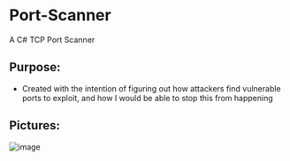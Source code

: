 # Port-Scanner
A C# TCP Port Scanner

## Purpose:
- Created with the intention of figuring out how attackers find vulnerable ports to exploit, and how I would be able to stop this from happening

## Pictures:
![image](https://user-images.githubusercontent.com/42420087/131259312-ee43e18f-edd9-4e66-baff-27ae6fe96e5b.png)
